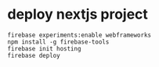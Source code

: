 # deploy nextjs project

```
firebase experiments:enable webframeworks
npm install -g firebase-tools
firebase init hosting
firebase deploy
```
